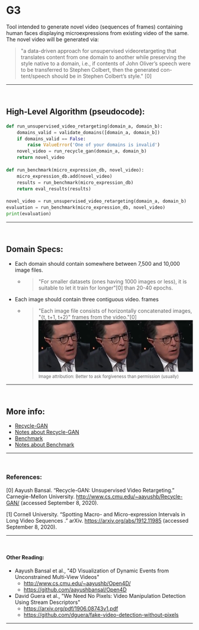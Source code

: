 # G3 
Tool intended to generate novel video (sequences of frames) containing human faces displaying microexpressions from existing video of the same. The novel video will be generated via:  

> "a data-driven approach for unsupervised videoretargeting that translates content from one domain to another while preserving the style native to a domain, i.e., if contents of John Oliver’s speech were to be transferred to Stephen Colbert, then the generated con-tent/speech should be in Stephen Colbert’s style." [0]

<hr>
<br>

## High-Level Algorithm (pseudocode):
``` python
def run_unsupervised_video_retargeting(domain_a, domain_b):    
    domains_valid = validate_domains([domain_a, domain_b])
    if domains_valid == False:
        raise ValueError('One of your domains is invalid')
    novel_video = run_recycle_gan(domain_a, domain_b)
    return novel_video

def run_benchmark(micro_expression_db, novel_video):
    micro_expression_db.add(novel_video)
    results = run_benchmark(micro_expression_db)
    return eval_results(results)

novel_video = run_unsupervised_video_retargeting(domain_a, domain_b)
evaluation = run_benchmark(micro_expression_db, novel_video)
print(evaluation)
```

<hr>
<br>

## Domain Specs:
- Each domain should contain somewhere between 7,500 and 10,000 image files.
    - > "For smaller datasets (ones having 1000 images or less), it is suitable to let it train for longer"[0] than 20-40 epochs.
- Each image should contain three contiguous video. frames
    - > "Each image file consists of horizontally concatenated images, "{t, t+1, t+2}" frames from the video."[0]
    ![Three frames of S. Colbert](./recycle_gan/domain_example_image.png "EXAMPLE")
    <small>Image attribution: Better to ask forgiveness than permission (usually)</small>

<hr>
<br>

## More info:
- [Recycle-GAN]('recycle_gan/README.md')
- [Notes about Recycle-GAN]('recycle_gan/README.group3.md')
- [Benchmark]('benchmark_tool/README.md')
- [Notes about Benchmark]('benchmark_tool/README.group3.md')

<hr>
<br>

### References:
[0] Aayush Bansal. “Recycle-GAN: Unsupervised Video Retargeting.” Carnegie-Mellon University.
http://www.cs.cmu.edu/~aayushb/Recycle-GAN/ (accessed September 8, 2020).

[1] Cornell University. “Spotting Macro- and Micro-expression Intervals in Long Video Sequences
.” arXiv. https://arxiv.org/abs/1912.11985 (accessed September 8, 2020).

<hr>
<br>

#### Other Reading:
- Aayush Bansal et al., "4D Visualization of Dynamic Events from
Unconstrained Multi-View Videos"
    - http://www.cs.cmu.edu/~aayushb/Open4D/
    - https://github.com/aayushbansal/Open4D
- David Guera et al., "We Need No Pixels: Video Manipulation Detection Using Stream Descriptors"
    - https://arxiv.org/pdf/1906.08743v1.pdf
    - https://github.com/dguera/fake-video-detection-without-pixels

<hr>
<br>

